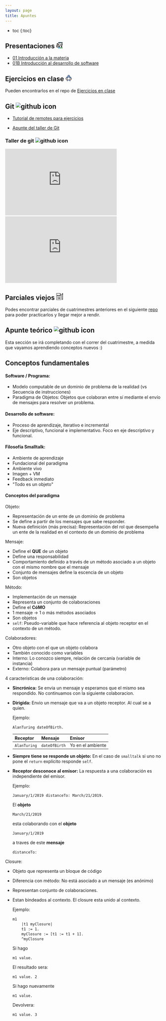 ```yaml
---
layout: page
title: Apuntes
---
```


* toc
{:toc}

## Presentaciones <img alt="github icon" width="20px" src="./assets/icons/presentacion.svg" />

- [01 Introducción a la materia](https://docs.google.com/presentation/d/1oXnG-KJhbHNy5SLdYjQetmHMcFLWkKBVTNywqR82Re0/edit?usp=sharing)
- [01B Introducción al desarrollo de software](https://docs.google.com/presentation/d/1X82-qzvCwKpHHTk1WhoQIxVXX7elN_stJ2Es82xxeGQ/edit?usp=sharing)

## Ejercicios en clase <img alt="github icon" width="20px" src="./assets/icons/practica.svg" />

Pueden encontrarlos en el repo de [Ejercicios en clase](https://github.com/algoritmos-iii/ejercicios-en-clase-2022-1c)

## Git <img alt="github icon" width="20px" src="https://icongr.am/devicon/git-plain.svg?size=148&color=currentColor" />

- [Tutorial de remotes para ejercicios](https://gist.github.com/iloyarte/2543280524166ad63f46ea326322cc1c)

- [Apunte del taller de Git](https://docs.google.com/document/d/1VwJUVTMz1psGqdaNR2NJWo8mtPoK2FvDB1cP9xQObcQ/edit?usp=sharing)

### Taller de git <img alt="github icon" width="22px" src="https://icongr.am/clarity/film-strip.svg?size=148&color=currentColor" />

<iframe width="360" height="215" src="https://www.youtube.com/embed/L0RHt3P6S94" title="Taller de git - 20202c" frameborder="0" allow="accelerometer; autoplay; clipboard-write; encrypted-media; gyroscope; picture-in-picture" allowfullscreen></iframe>

<iframe width="360" height="215" src="https://www.youtube.com/embed/OgXfPAw2WoU" title="Taller de git" frameborder="0" allow="accelerometer; autoplay; clipboard-write; encrypted-media; gyroscope; picture-in-picture" allowfullscreen></iframe>

## Parciales viejos <img alt="exam icon" width="22px" src="./assets/icons/examen.png" />

Podes encontrar parciales de cuatrimestres anteriores en el siguiente [repo](https://github.com/algoritmos-iii/parciales-viejos) para poder practicarlos y llegar mejor a rendir.

## Apunte teórico <img alt="github icon" width="20px" src="https://icongr.am/clarity/library.svg?size=128&color=currentColor" />

<p class="text-muted">Esta sección se irá completando con el correr del cuatrimestre, a medida que vayamos aprendiendo conceptos nuevos :) </p>

## Conceptos fundamentales

#### Software / Programa:

- Modelo computable de un dominio de problema de la realidad (vs Secuencia de instrucciones)
- Paradigma de Objetos: Objetos que colaboran entre sí mediante el envío de mensajes para resolver un problema.

#### Desarrollo de software:

- Proceso de aprendizaje, iterativo e incremental
- Eje descriptivo, funcional e implementativo. Foco en eje descriptivo y funcional.

#### Filosofía Smalltalk:

- Ambiente de aprendizaje
- Fundacional del paradigma
- Ambiente vivo
- Imagen + VM
- Feedback inmediato
- "Todo es un objeto"

#### Conceptos del paradigma

<p class="sub-h4 ">Objeto:</p>

- Representación de un ente de un dominio de problema
- Se define a partir de los mensajes que sabe responder.
- Nueva definición (más precisa): Representación del rol que desempeña un ente de la realidad en el contexto de un dominio de problema

<p class="sub-h4 ">Mensaje:</p>

- Define el **QUE** de un objeto
- Define una responsabilidad
- Comportamiento definido a través de un método asociado a un objeto con el mismo nombre que el mensaje
- Conjunto de mensajes define la escencia de un objeto
- Son objetos

<p class="sub-h4 ">Método:</p>

- Implementación de un mensaje
- Representa un conjunto de colaboraciones
- Define el **CóMO**
- 1 mensaje -> 1 o más métodos asociados
- Son objetos
- `self`: Pseudo-variable que hace referencia al objeto receptor en el contexto de un método.

<p class="sub-h4 ">Colaboradores:</p>

- Otro objeto con el que un objeto colabora
- También conocido como variables
- Interno: Lo conozco siempre, relación de cercanía (variable de instancia)
- Externo: Colabora para un mensaje puntual (parámetro)

<p class="sub-h4 "> 4 caracteristicas de una colaboración: </p>

- **Sincrónica:** Se envia un mensaje y esperamos que el mismo sea respondido. No continuamos con la siguiente colaboracion.

- **Dirigida:** Envio un mensaje que va a un objeto receptor. Al cual se a quien.

  Ejemplo:

  ```smalltalk
  AlanTuring dateOfBirth.
  ```

  | Receptor     | Mensaje       | Emisor            |
  | ------------ | ------------- | ----------------- |
  | `AlanTuring` | `dateOfBirth` | Yo en el ambiente |

- **Siempre tiene se responde un objeto:** En el caso de `smalltalk` si uno no pone el `return` explícito responde `self`.

- **Receptor desconoce al emisor:** La respuesta a una colaboración es independiente del emisor.

  Ejemplo:

  ```smalltalk
  January/1/2019 distanceTo: March/21/2019.
  ```

  El **objeto**

  ```smalltalk
  March/21/2019
  ```

  esta colaborando con el **objeto**

  ```smalltalk
  January/1/2019
  ```

  a traves de este **mensaje**

  ```smalltalk
  distanceTo:
  ```

<p class="sub-h4 "> Closure:</p>

- Objeto que representa un bloque de código
- Diferencia con método: No está asociado a un mensaje (es anónimo)
- Representan conjunto de colaboraciones.
- Estan bindeados al contexto. El closure esta unido al contexto.

    Ejemplo:

    ```smalltalk
    m1
        |t1 myClosure|
        t1 := 1.
        myClosure := [t1 := t1 + 1].
        ^myClosure
    ```

    Si hago

    ```smalltalk
    m1 value.
    ```

    El resultado sera:

    ```smalltalk
    m1 value. 2
    ```

    Si hago nuevamente 

    ```smalltalk
    m1 value.
    ```

    Devolvera:

    ```smalltalk
    m1 value. 3
    ```